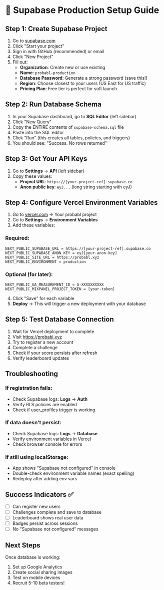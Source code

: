 # 🚀 Supabase Production Setup Guide

## Step 1: Create Supabase Project

1. Go to [supabase.com](https://supabase.com)
2. Click "Start your project" 
3. Sign in with GitHub (recommended) or email
4. Click "New Project"
5. Fill out:
   - **Organization**: Create new or use existing
   - **Name**: `probabl-production`  
   - **Database Password**: Generate a strong password (save this!)
   - **Region**: Choose closest to your users (US East for US traffic)
   - **Pricing Plan**: Free tier is perfect for soft launch

## Step 2: Run Database Schema

1. In your Supabase dashboard, go to **SQL Editor** (left sidebar)
2. Click "New Query"
3. Copy the ENTIRE contents of `supabase-schema.sql` file
4. Paste into the SQL editor
5. Click "Run" (this creates all tables, policies, and triggers)
6. You should see: "Success. No rows returned"

## Step 3: Get Your API Keys

1. Go to **Settings** → **API** (left sidebar)
2. Copy these values:
   - **Project URL**: `https://[your-project-ref].supabase.co`
   - **Anon public key**: `eyJ...` (long string starting with eyJ)

## Step 4: Configure Vercel Environment Variables

1. Go to [vercel.com](https://vercel.com) → Your probabl project
2. Go to **Settings** → **Environment Variables**
3. Add these variables:

### Required:
```
NEXT_PUBLIC_SUPABASE_URL = https://[your-project-ref].supabase.co
NEXT_PUBLIC_SUPABASE_ANON_KEY = eyJ[your-anon-key]
NEXT_PUBLIC_SITE_URL = https://probabl.xyz
NEXT_PUBLIC_ENVIRONMENT = production
```

### Optional (for later):
```
NEXT_PUBLIC_GA_MEASUREMENT_ID = G-XXXXXXXXXX
NEXT_PUBLIC_MIXPANEL_PROJECT_TOKEN = [your-token]
```

4. Click "Save" for each variable
5. **Deploy** → This will trigger a new deployment with your database

## Step 5: Test Database Connection

1. Wait for Vercel deployment to complete
2. Visit https://probabl.xyz
3. Try to register a new account
4. Complete a challenge
5. Check if your score persists after refresh
6. Verify leaderboard updates

## Troubleshooting

### If registration fails:
- Check Supabase logs: **Logs** → **Auth**
- Verify RLS policies are enabled
- Check if user_profiles trigger is working

### If data doesn't persist:
- Check Supabase logs: **Logs** → **Database**
- Verify environment variables in Vercel
- Check browser console for errors

### If still using localStorage:
- App shows "Supabase not configured" in console
- Double-check environment variable names (exact spelling)
- Redeploy after adding env vars

## Success Indicators ✅

- [ ] Can register new users
- [ ] Challenges complete and save to database  
- [ ] Leaderboard shows real user data
- [ ] Badges persist across sessions
- [ ] No "Supabase not configured" messages

## Next Steps

Once database is working:
1. Set up Google Analytics
2. Create social sharing images
3. Test on mobile devices
4. Recruit 5-10 beta testers!